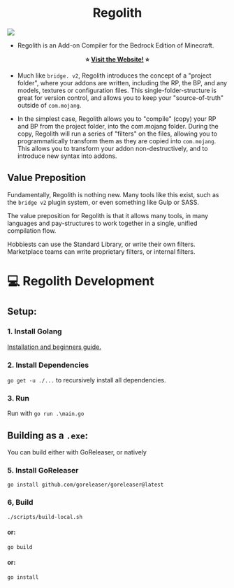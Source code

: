 <h1 align="center">Regolith</h1>

![](https://bedrock-oss.github.io/regolith/assets/images/title_logo.png)

- Regolith is an Add-on Compiler for the Bedrock Edition of Minecraft.

<p align="center">
<b>⭐ <a href="https://bedrock-oss.github.io/regolith/">Visit the Website!</a> ⭐</b>
</p>

- Much like `bridge. v2`, Regolith introduces the concept of a "project folder", where your addons are written, including the RP, the BP, and any models, textures or configuration files. This single-folder-structure is great for version control, and allows you to keep  your "source-of-truth" outside of `com.mojang`.

- In the simplest case, Regolith allows you to "compile" (copy) your RP and BP from the project folder, into the com.mojang folder. During the copy, Regolith will run a series of "filters" on the files, allowing you to programmatically transform them as they are copied into `com.mojang`. This allows you to transform your addon non-destructively, and to introduce new syntax into addons.

## Value Preposition 

Fundamentally, Regolith is nothing new. Many tools like this exist, such as the `bridge v2` plugin system, or even something like Gulp or SASS. 

The value preposition for Regolith is that it allows many tools, in many languages and pay-structures to work together in a single, unified compilation flow. 

Hobbiests can use the Standard Library, or write their own filters. Marketplace teams can write proprietary filters, or internal filters.


# 💻 Regolith Development

## Setup:

### 1. Install Golang

[Installation and beginners guide.](https://golang.org/doc/tutorial/getting-started)

### 2. Install Dependencies

`go get -u ./...` to recursively install all dependencies.

### 3. Run

Run with `go run .\main.go`

## Building as a `.exe`:

You can build either with GoReleaser, or natively

### 5. Install GoReleaser

`go install github.com/goreleaser/goreleaser@latest`

### 6, Build

`./scripts/build-local.sh`

#### or:

`go build`

#### or:

`go install`
